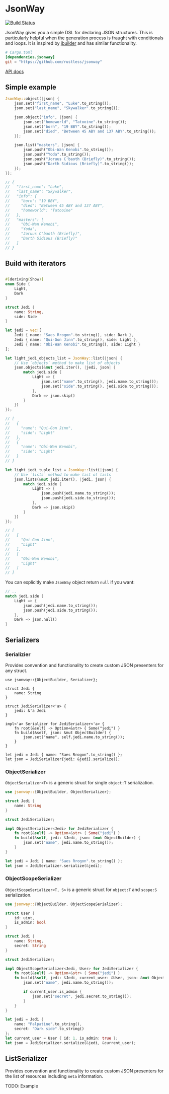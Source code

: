 # JsonWay

[![Build Status](https://travis-ci.org/rustless/jsonway.svg?branch=master)](https://travis-ci.org/rustless/jsonway)

JsonWay gives you a simple DSL for declaring JSON structures.
This is particularly helpful when the generation process is fraught with conditionals and loops.
It is inspired by [jbuilder](https://github.com/rails/jbuilder) and has similar functionality.

```toml
# Cargo.toml
[dependencies.jsonway]
git = "https://github.com/rustless/jsonway"
```

[API docs](http://rustless.org/jsonway/doc/jsonway/)

## Simple example

``` rust
JsonWay::object(|json| {
    json.set("first_name", "Luke".to_string());
    json.set("last_name", "Skywalker".to_string());

    json.object("info", |json| {
        json.set("homeworld", "Tatooine".to_string());
        json.set("born", "19 BBY".to_string());
        json.set("died", "Between 45 ABY and 137 ABY".to_string());
    });

    json.list("masters", |json| {
        json.push("Obi-Wan Kenobi".to_string());
        json.push("Yoda".to_string());
        json.push("Joruus C'baoth (Briefly)".to_string());
        json.push("Darth Sidious (Briefly)".to_string());
    });
});

// {
//   "first_name": "Luke",
//   "last_name": "Skywalker",
//   "info": {
//     "born": "19 BBY",
//     "died": "Between 45 ABY and 137 ABY",
//     "homeworld": "Tatooine"
//   },
//   "masters": [
//     "Obi-Wan Kenobi",
//     "Yoda",
//     "Joruus C'baoth (Briefly)",
//     "Darth Sidious (Briefly)"
//   ]
// }
```

## Build with iterators

~~~rust

#[deriving(Show)]
enum Side {
    Light,
    Dark
}

struct Jedi {
    name: String,
    side: Side
}

let jedi = vec![
    Jedi { name: "Saes Rrogon".to_string(), side: Dark },
    Jedi { name: "Qui-Gon Jinn".to_string(), side: Light },
    Jedi { name: "Obi-Wan Kenobi".to_string(), side: Light }
];

let light_jedi_objects_list = JsonWay::list(|json| {
    // Use `objects` method to make list of objects
    json.objects(&mut jedi.iter(), |jedi, json| {
        match jedi.side {
            Light => {
                json.set("name".to_string(), jedi.name.to_string());
                json.set("side".to_string(), jedi.side.to_string());
            },
            Dark => json.skip()
        }
    })
});

// [
//   {
//     "name": "Qui-Gon Jinn",
//     "side": "Light"
//   },
//   {
//     "name": "Obi-Wan Kenobi",
//     "side": "Light"
//   }
// ]

let light_jedi_tuple_list = JsonWay::list(|json| {
    // Use `lists` method to make list of lists
    json.lists(&mut jedi.iter(), |jedi, json| {
        match jedi.side {
            Light => {
                json.push(jedi.name.to_string());
                json.push(jedi.side.to_string());
            },
            Dark => json.skip()
        }
    })
});

// [
//   [
//     "Qui-Gon Jinn",
//     "Light"
//   ],
//   [
//     "Obi-Wan Kenobi",
//     "Light"
//   ]
// ]

~~~

You can explicitly make `JsonWay` object return `null` if you want:

~~~rust
// ..
match jedi.side {
    Light => {
        json.push(jedi.name.to_string());
        json.push(jedi.side.to_string());
    },
    Dark => json.null()
}
~~~

## Serializers

### Serializier

Provides convention and functionality to create custom JSON presenters for any struct.

```
use jsonway::{ObjectBuilder, Serializer};

struct Jedi {
    name: String
}

struct JediSerializer<'a> {
    jedi: &'a Jedi
}

impl<'a> Serializer for JediSerializer<'a> {
    fn root(&self) -> Option<&str> { Some("jedi") }
    fn build(&self, json: &mut ObjectBuilder) {
        json.set("name", self.jedi.name.to_string());
    }
}

let jedi = Jedi { name: "Saes Rrogon".to_string() };
let json = JediSerializer{jedi: &jedi}.serialize();
```

### ObjectSerializer

`ObjectSerializer<T>` is a generic struct for single `object:T` serialization.

```rust
use jsonway::{ObjectBuilder, ObjectSerializer};

struct Jedi {
    name: String
}

struct JediSerializer;

impl ObjectSerializer<Jedi> for JediSerializer {
    fn root(&self) -> Option<&str> { Some("jedi") }
    fn build(&self, jedi: &Jedi, json: &mut ObjectBuilder) {
        json.set("name", jedi.name.to_string());
    }
}

let jedi = Jedi { name: "Saes Rrogon".to_string() };
let json = JediSerializer.serialize(&jedi);
```

### ObjectScopeSerializer

`ObjectScopeSerializer<T, S>` is a generic struct for `object:T` and `scope:S` serialization.

```rust
use jsonway::{ObjectBuilder, ObjectScopeSerializer};

struct User {
    id: uint,
    is_admin: bool
}

struct Jedi {
    name: String,
    secret: String
}

struct JediSerializer;

impl ObjectScopeSerializer<Jedi, User> for JediSerializer {
    fn root(&self) -> Option<&str> { Some("jedi") }
    fn build(&self, jedi: &Jedi, current_user: &User, json: &mut ObjectBuilder) {
        json.set("name", jedi.name.to_string());

        if current_user.is_admin {
            json.set("secret", jedi.secret.to_string());
        }
    }
}

let jedi = Jedi {
    name: "Palpatine".to_string(),
    secret: "Dark side".to_string()
};
let current_user = User { id: 1, is_admin: true };
let json = JediSerializer.serialize(&jedi, &current_user);
```

## ListSerializer

Provides convention and functionality to create custom JSON presenters for the list of resources including `meta` information.

TODO: Example
